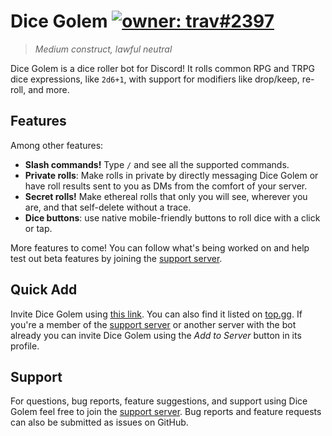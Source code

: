 # Dice Golem [![owner: trav#2397][owner-badge]][discord-bot-list]

<!-- [![Go Report Card][report-card-badge]][report-card] -->

> _Medium construct, lawful neutral_

Dice Golem is a dice roller bot for Discord! It rolls common RPG and TRPG dice expressions, like `2d6+1`, with support for modifiers like drop/keep, re-roll, and more.

## Features

Among other features:

- **Slash commands!** Type `/` and see all the supported commands.
- **Private rolls**: Make rolls in private by directly messaging Dice Golem or have roll results sent to you as DMs from the comfort of your server.
- **Secret rolls!** Make ethereal rolls that only you will see, wherever you are, and that self-delete without a trace.
- **Dice buttons**: use native mobile-friendly buttons to roll dice with a click or tap.

More features to come! You can follow what's being worked on and help test out beta features by joining the [support server][support-invite].

## Quick Add

Invite Dice Golem using [this link][invite]. You can also find it listed on [top.gg][discord-bot-list]. If you're a member of the [support server][support-invite] or another server with the bot already you can invite Dice Golem using the _Add to Server_ button in its profile.

<!--

### Additional Setup

Once Dice Golem's availble in a server there are configuration changes that can be made:

- Server managers can put [limits on Slash commands](https://discord.com/blog/slash-commands-permissions-discord-apps-bots) within servers' Integrations settings: _Server Settings > Integrations > Dice Golem_. You can limit usage of Dice Golem's individual interation commands to specific channels and to users of specific roles.

-->

## Support

For questions, bug reports, feature suggestions, and support using Dice Golem feel free to join the [support server][support-invite]. Bug reports and feature requests can also be submitted as issues on GitHub.

[discord-bot-list]: https://top.gg/bot/581956766246633475
[invite]: https://discord.com/api/oauth2/authorize?client_id=581956766246633475&permissions=274878171136&scope=bot%20applications.commands
[owner-badge]: https://top.gg/api/widget/owner/581956766246633475.svg
[redis]: https://redis.io/
[report-card-badge]: https://goreportcard.com/badge/github.com/travis-g/dice-golem
[report-card]: https://goreportcard.com/report/github.com/travis-g/dice-golem
[support-invite]: https://discord.gg/XUkXda5 "The Pit of Dicepair"
